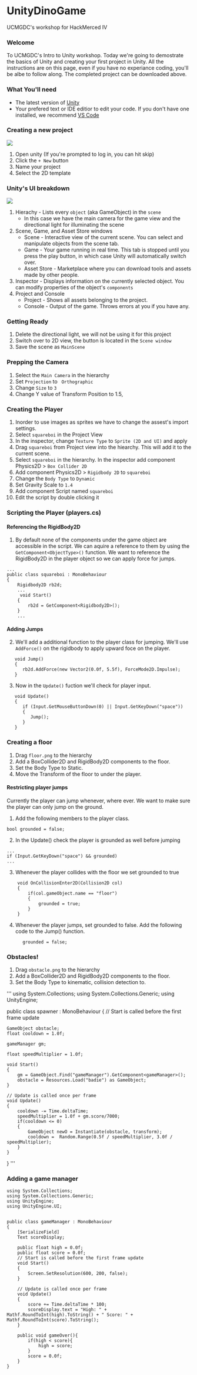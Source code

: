 # UnityDinoGame
UCMGDC's workshop for HackMerced IV

### Welcome
To UCMGDC's Intro to Unity workshop. Today we're going to demostrate the basics of Unity and creating your first project in Unity. All the instructions are on this page, even if you have no experiance coding, you'll be albe to follow along. The completed project can be downloaded above.

### What You'll need
* The latest version of [Unity](https://store.unity.com/download?ref=personal)
* Your prefered text or IDE editior to edit your code. If you don't have one installed, we recommend [VS Code](https://code.visualstudio.com/download)

### Creating a new project

![](https://github.com/UCMercedGameDevelopmentClub/UnityDinoGame/blob/master/Screenshots/new_project.png)

1. Open unity (If you're prompted to log in, you can hit skip)
2. Click the `+ New` button
3. Name your project
4. Select the 2D template

### Unity's UI breakdown
![](https://github.com/UCMercedGameDevelopmentClub/UnityDinoGame/blob/master/Screenshots/layout.png)
1. Hierachy - Lists every `object` (aka GameObject) in the `scene`
    * In this case we have the main camera for the game view and the directional light for illuminating the scene
2. Scene, Game, and Asset Store windows
    * Scene - Interactive view of the current scene. You can select and manipulate objects from the scene tab.
    * Game - Your game running in real time. This tab is stopped until you press the play button, in which case Unity will automatically switch over.
    * Asset Store - Marketplace where you can download tools and assets made by other people.
3. Inspector - Displays information on the currently selected object. You can modify properties of the object's `components`
4. Project and Console
    * Project - Shows all assets belonging to the project.
    * Console - Output of the game. Throws errors at you if you have any.

### Getting Ready
1. Delete the directional light, we will not be using it for this project
2. Switch over to 2D view, the button is located in the `Scene window`
3. Save the scene as `MainScene`

### Prepping the Camera
1. Select the `Main Camera` in the hierarchy
2. Set `Projection` to ` Orthographic`
3. Change `Size` to `3`
4. Change  Y value of Transform Position to 1.5,

### Creating the Player
1. Inorder to use images as sprites we have to change the assest's import settings.
2. Select `squareboi` in the Project View
3. In the inspector, change `Texture Type` to `Sprite (2D and UI)` and apply
4. Drag `squareboi` from Project view into the hiearchy. This will add it to the current scene.
5. Select `squareboi` in the hierarchy. In the inspector add component Physics2D > `Box Collider 2D`
6. Add component Physics2D > `Rigidbody 2D` to `squareboi` 
7. Change the `Body Type` to `Dynamic`
8. Set Gravity Scale to `1.4`
9. Add component Script named `squareboi`
10. Edit the script by double clicking it

### Scripting the Player (players.cs)

#### Referencing the RigidBody2D
1. By default none of the components under the game object are accessible in the script. We can aquire a reference to them by using the `GetComponent<ObjectType>()` function. We want to reference the RigidBody2D in the player object so we can apply force for jumps.
```
...
public class squareboi : MonoBehaviour
{
    Rigidbody2D rb2d;
    ...
     void Start()
    {
        rb2d = GetComponent<Rigidbody2D>();
    }
    ...
```

#### Adding Jumps
2. We'll add a additional function to the player class for jumping. We'll use `AddForce()` on the rigidbody to apply upward foce  on the player.

```
   void Jump()
   {
      rb2d.AddForce(new Vector2(0.0f, 5.5f), ForceMode2D.Impulse);
   }
```

3. Now in the `Update()` fuction we'll check for player input.
```
   void Update()
   {
      if (Input.GetMouseButtonDown(0) || Input.GetKeyDown("space"))
      {
         Jump();
      }
   }
```

### Creating a floor
1. Drag `floor.png` to the hierarchy
2. Add a BoxCollider2D and RigidBody2D components to the floor.
3. Set the Body Type to Static.
4. Move the Transform of the floor to under the player.

#### Restricting player jumps
Currently the player can jump whenever, where ever. We want to make sure the player can only jump on the ground.

1. Add the following members to the player class.
```
bool grounded = false;
```

2. In the Update() check the player is grounded as well before jumping
```
...
if (Input.GetKeyDown("space") && grounded)
...
```

3. Whenever the player collides with the floor we set grounded to true
```
    void OnCollisionEnter2D(Collision2D col)
    {
        if(col.gameObject.name == "floor")
        {
            grounded = true;
        }
    }
```

4. Whenever the player jumps, set grounded to false. Add the following code to the Jump() function.
```
      grounded = false;
```

### Obstacles!

1. Drag `obstacle.png` to the hierarchy
2. Add a BoxCollider2D and RigidBody2D components to the floor.
3. Set the Body Type to kinematic, collision detection to.


'''
using System.Collections;
using System.Collections.Generic;
using UnityEngine;

public class spawner : MonoBehaviour
{
    // Start is called before the first frame update

    GameObject obstacle;
    float cooldown = 1.0f;

    gameManager gm;

    float speedMultiplier = 1.0f;

    void Start()
    {
        gm = GameObject.Find("gameManager").GetComponent<gameManager>();
        obstacle = Resources.Load("badie") as GameObject;
    }

    // Update is called once per frame
    void Update()
    {
        cooldown -= Time.deltaTime;
        speedMultiplier = 1.0f + gm.score/7000;
        if(cooldown <= 0)
        {
            GameObject newO = Instantiate(obstacle, transform);
            cooldown =  Random.Range(0.5f / speedMultiplier, 3.0f / speedMultiplier);
        }
    }
}
'''

### Adding a game manager 
```
using System.Collections;
using System.Collections.Generic;
using UnityEngine;
using UnityEngine.UI;


public class gameManager : MonoBehaviour
{
    [SerializeField]
    Text scoreDisplay;
    
    public float high = 0.0f;
    public float score = 0.0f;
    // Start is called before the first frame update
    void Start()
    {
        Screen.SetResolution(600, 200, false);
    }

    // Update is called once per frame
    void Update()
    {
        score += Time.deltaTime * 100;
        scoreDisplay.text = "High: " + Mathf.RoundToInt(high).ToString() + " Score: " + Mathf.RoundToInt(score).ToString();
    }

    public void gameOver(){
        if(high < score){
            high = score;
        }
        score = 0.0f;
    }
}
```



